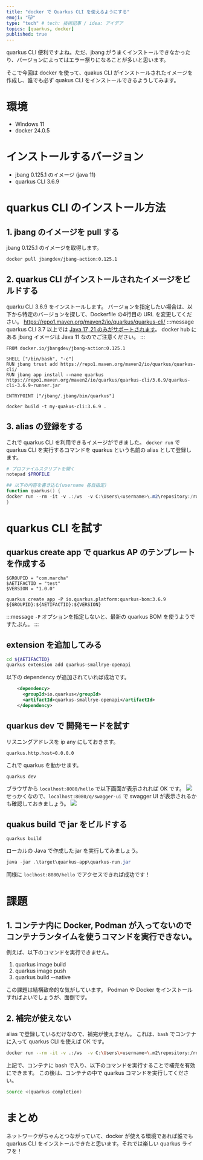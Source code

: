 ```yaml
---
title: "docker で Quarkus CLI を使えるようにする"
emoji: "😽"
type: "tech" # tech: 技術記事 / idea: アイデア
topics: [quarkus, docker]
published: true
---
```

quarkus CLI 便利ですよね。ただ、jbang がうまくインストールできなかったり、バージョンによってはエラー祭りになることが多いと思います。

そこで今回は docker を使って、quakus CLI がインストールされたイメージを作成し、誰でも必ず quakus CLI をインストールできるようしてみます。
# 環境
- Windows 11
- docker 24.0.5
# インストールするバージョン
- jbang 0.125.1 のイメージ (java 11)
- quarkus CLI 3.6.9

# quarkus CLI のインストール方法

## 1. jbang のイメージを pull する
jbang 0.125.1 のイメージを取得します。
```sh
docker pull jbangdev/jbang-action:0.125.1
```
## 2. quarkus CLI がインストールされたイメージをビルドする
quarku CLI 3.6.9 をインストールします。
バージョンを指定したい場合は、以下から特定のバージョンを探して、Dockerfile の4行目の URL を変更してください。
https://repo1.maven.org/maven2/io/quarkus/quarkus-cli/
:::message
quarkus CLI 3.7 以上では [Java 17, 21 のみがサポートされます](https://ja.quarkus.io/blog/java-17/)。
docker hub にある jbang イメージは Java 11 なのでご注意ください。
:::


```Dockerfile:Dockerfile
FROM docker.io/jbangdev/jbang-action:0.125.1

SHELL ["/bin/bash", "-c"]
RUN jbang trust add https://repo1.maven.org/maven2/io/quarkus/quarkus-cli/
RUN jbang app install --name quarkus https://repo1.maven.org/maven2/io/quarkus/quarkus-cli/3.6.9/quarkus-cli-3.6.9-runner.jar

ENTRYPOINT ["/jbang/.jbang/bin/quarkus"]
```

```sh:ビルドコマンド
docker build -t my-quakus-cli:3.6.9 .
```

## 3. alias の登録をする
これで quarkus CLI を利用できるイメージができました。
`docker run` で quarkus CLI を実行するコマンドを quarkus という名前の alias として登録します。

```powershell
# プロファイルスクリプトを開く
notepad $PROFILE

## 以下の内容を書き込む(username 各自指定)
function quarkus() {
docker run --rm -it -v .:/ws  -v C:\Users\<username>\.m2\repository:/root/.m2/repository --workdir=/ws -p 8080:8080 -p 5005:5005 my-quarkus-cli:3.6.9 $args
}
```

# quarkus CLI を試す

## quarkus create app で quarkus AP のテンプレートを作成する
```powershell:テンプレート作成コマンド
$GROUPID = "com.marcha"
$AETIFACTID = "test"
$VERSION = "1.0.0"
 
quarkus create app -P io.quarkus.platform:quarkus-bom:3.6.9  ${GROUPID}:${AETIFACTID}:${VERSION}
```
:::message
`-P` オプションを指定しないと、最新の quarkus BOM を使うようですたぶん。
:::

## extension を追加してみる
```sh
cd ${AETIFACTID}
quarkus extension add quarkus-smallrye-openapi
```
以下の dependency が追加されていれば成功です。
```xml:pom.xml
    <dependency>
      <groupId>io.quarkus</groupId>
      <artifactId>quarkus-smallrye-openapi</artifactId>
    </dependency>
```

## quarkus dev で 開発モードを試す
リスニングアドレスを ip any にしておきます。
```properties:src/main/resources/application.properties
quarkus.http.host=0.0.0.0
```

これで quarkus を動かせます。
```sh:開発モードを開始するコマンド
quarkus dev
```
ブラウザから `localhost:8080/hello` で以下画面が表示されれば OK です。
![](https://storage.googleapis.com/zenn-user-upload/577e13d289ff-20250331.png)
せっかくなので、`localhost:8080/q/swagger-ui` で swagger UI が表示されるかも確認しておきましょう。
![](https://storage.googleapis.com/zenn-user-upload/3b19e4acc1ae-20250331.png)

## quakus build で jar をビルドする
```sh:ビルドコマンド
quarkus build
```
ローカルの Java で作成した jar を実行してみましょう。
```powershell
java -jar .\target\quarkus-app\quarkus-run.jar
```

同様に `loclhost:8080/hello` でアクセスできれば成功です！

# 課題
## 1. コンテナ内に Docker, Podman が入ってないのでコンテナランタイムを使うコマンドを実行できない。
例えば、以下のコマンドを実行できません。
1. quarkus image build
2. quarkus image push
3. quarkus build --native

この課題は結構致命的な気がしています。
Podman や Docker をインストールすればよいでしょうが、面倒です。

## 2. 補完が使えない
alias で登録しているだけなので、補完が使えません。
これは、`bash` でコンテナに入って quarkus CLI を使えば OK です。

```sh
docker run --rm -it -v .:/ws  -v C:\Users\<username>\.m2\repository:/root/.m2/repository --workdir=/ws -p 8080:8080 -p 5005:5005 --entrypoint bash my-quarkus-cli:3.6.9
```

上記で、コンテナに bash で入り、以下のコマンドを実行することで補完を有効にできます。
この後は、コンテナの中で quarkus コマンドを実行してください。
```sh
source <(quarkus completion)
```

# まとめ
ネットワークがちゃんとつながっていて、docker が使える環境であれば誰でも quarkus CLI をインストールできたと思います。それでは楽しい quarkus ライフを！